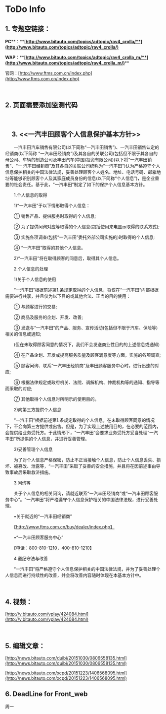 # ToDo Info





## 1. 专题空链接：

**PC****：**[**http://www.bitauto.com/topics/adtopic/rav4_crolla/**](http://www.bitauto.com/topics/adtopic/rav4_crolla/)**

**WAP**：**[**http://www.bitauto.com/topics/adtopic/rav4_crolla_m/**](http://www.bitauto.com/topics/adtopic/rav4_crolla_m/)****

官网：[http://www.ftms.com.cn/index.php](http://www.ftms.com.cn/index.php)

 

## 2. 页面需要添加监测代码

 

## 　3. <<一汽丰田顾客个人信息保护基本方针>>



　　一汽丰田汽车销售有限公司(以下简称“一汽丰田销售”)、一汽丰田销售认定的经销商(以下简称 “一汽丰田经销商”)及其各自的关联公司(包括但不限于其各自的母公司、车辆的制造公司及丰田汽车(中国)投资有限公司)(以下将“一汽丰田销售”、“一 汽丰田经销商”及其各自的关联公司统称为“一汽丰田”)认为严格遵守个人信息保护相关的中国法律法规，妥善处理顾客个人姓名、地址、电话号码、邮箱地址等能够识别顾客个人及其家庭成员身份的信息(以下简称“个人信息”)，是企业重要的社会责任。基于此，“一汽丰田”制定了如下的保护个人信息基本方针。

　　1.个人信息的取得

　　1)“一汽丰田”于以下情形取得个人信息：

　　① 销售产品、提供服务时取得的个人信息;

　　② 为了提供问询对应等取得的个人信息(包括使用来电显示取得的联系方式);

　　③ 实施各项调查(包括“一汽丰田”委托外部公司实施的)时取得的个人信息;

　　④ “一汽丰田”取得的其他个人信息。

　　2)“一汽丰田”将在取得顾客的同意后，取得其个人信息。

　　2.个人信息的处理

　　1)关于个人信息的使用

　　“一汽丰田”根据前述第1.条规定取得的个人信息，将仅在“一汽丰田”内部根据需要进行共享，并且仅为以下目的或其他合法、正当的目的使用：

　　① 与顾客进行的交易;

　　② 商品及服务的企划、开发、改善;

　　③ 发送与“一汽丰田”的产品、服务、宣传活动(包括但不限于汽车、保险等)相关的信息或通知;

　　(但在未取得顾客同意的情况下，我们不会发送商业性目的的上述信息或通知)

　　④ 在产品企划、开发或提高服务质量及顾客满意度等方面，实施的各项调查;

　　⑤ 顾客问询、联系“一汽丰田经销商”及丰田顾客服务中心时，进行迅速的对应;

　　⑥ 根据法律规定或政府机关、法院、调解机构、仲裁机构等的通知、指导等而采取的对应;

　　⑦ 其他取得个人信息时所明示的使用目的。

　　2)向第三方提供个人信息

　　“一汽丰田”根据前述第1.条规定取得的个人信息，在未取得顾客同意的情况下，不会向第三方提供或出售。但是，为了实现上述使用目的，在必要的范围内，会提供给业务受托方。于此情形下，“一汽丰田”会要求业务受托方妥当处理“一汽丰田”所提供的个人信息，并进行妥善管理。

　　3)妥善管理个人信息

　　为了对个人信息严格保密，防止不正当接触个人信息，防止个人信息丢失、损坏、被篡改、泄露等，“一汽丰田”采取了妥善的安全措施，并且将在因前述事由导致事故后采取救济措施。

　　3.问询等

　　关于个人信息的相关问询，请就近联系“一汽丰田经销商”或“一汽丰田顾客服务中心”。“一汽丰田”将严格遵守个人信息保护相关的中国法律法规，进行妥善处理。

　　•关于就近的“一汽丰田经销商”

　　【http://www.ftms.com.cn/buy/dealer/index.php】

　　•“一汽丰田顾客服务中心”

　　【电话：800-810-1210，400-810-1210】

　　4.遵纪守法与改善

　　“一汽丰田”将严格遵守个人信息保护相关的中国法律法规，并为了妥善处理个人信息而进行持续性的改善，并会将改善内容随时体现在本基本方针中。

 

## 4. 视频：

[http://v.bitauto.com/vplay/424084.html](http://v.bitauto.com/vplay/424084.html)

 





## 5. 编辑文章：

[http://news.bitauto.com/duibi/20151030/0806558135.html](http://news.bitauto.com/duibi/20151030/0806558135.html)

[http://news.bitauto.com/xcpd/20151223/1406568095.html](http://news.bitauto.com/xcpd/20151223/1406568095.html)







## 6. DeadLine for Front_web	

周一

 

